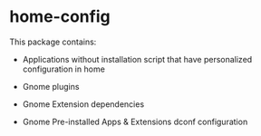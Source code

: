 # home-config

This package contains:

- Applications without installation script that have personalized configuration in home

- Gnome plugins

- Gnome Extension dependencies

- Gnome Pre-installed Apps & Extensions dconf configuration
